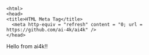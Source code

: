 <!DOCTYPE html>
    <html>
    <head>
    <title>HTML Meta Tag</title>
      <meta http-equiv = "refresh" content = "0; url = https://github.com/ai-4k/ai4k" />
    </head>
   <body>
      <p>Hello from ai4k!!</p>
    </body>
</html>
